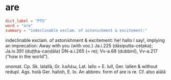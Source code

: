 # are

``` toml
dict_label = "PTS"
word = "are"
summary = "indeclinable exclam. of astonishment & excitement:"
```

indeclinable exclam. of astonishment & excitement: he! hallo I say!, implying an imprecation: Away with you (with voc.) Ja.i.225 (dāsiputta\-ceṭaka); Ja.iv.391 (duṭṭha\-caṇḍāla) DN\-a.i.265 (= re); Vv\-a.68 (dubbinī), Vv\-a.217 (“how in the world”).

onomat. Cp. Sk. lalallā, Gr. λαλέω, Lat. lallo = E. lull, Ger. lallen & without redupl. Ags. holā Ger. halloh, E. lo. An abbrev. form of are is re. Cf. also alālā


